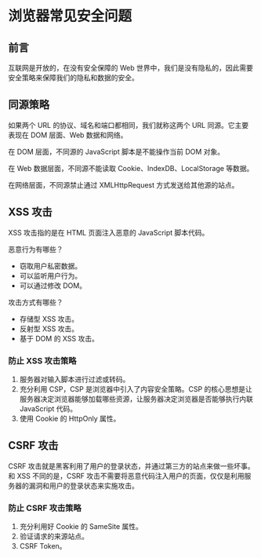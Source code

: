 # 浏览器常见安全问题

## 前言

互联网是开放的，在没有安全保障的 Web 世界中，我们是没有隐私的，因此需要安全策略来保障我们的隐私和数据的安全。

## 同源策略

如果两个 URL 的协议、域名和端口都相同，我们就称这两个 URL 同源。它主要表现在 DOM 层面、Web 数据和网络。

在 DOM 层面，不同源的 JavaScript 脚本是不能操作当前 DOM 对象。

在 Web 数据层面，不同源不能读取 Cookie、IndexDB、LocalStorage 等数据。

在网络层面，不同源禁止通过 XMLHttpRequest 方式发送给其他源的站点。

## XSS 攻击

XSS 攻击指的是在 HTML 页面注入恶意的 JavaScript 脚本代码。

恶意行为有哪些？
- 窃取用户私密数据。
- 可以监听用户行为。
- 可以通过修改 DOM。

攻击方式有哪些？
- 存储型 XSS 攻击。
- 反射型 XSS 攻击。
- 基于 DOM 的 XSS 攻击。

### 防止 XSS 攻击策略

1. 服务器对输入脚本进行过滤或转码。
2. 充分利用 CSP，CSP 是浏览器中引入了内容安全策略。CSP 的核心思想是让服务器决定浏览器能够加载哪些资源，让服务器决定浏览器是否能够执行内联 JavaScript 代码。
3. 使用 Cookie 的 HttpOnly 属性。

## CSRF 攻击

CSRF 攻击就是黑客利用了用户的登录状态，并通过第三方的站点来做一些坏事。和 XSS 不同的是，CSRF 攻击不需要将恶意代码注入用户的页面，仅仅是利用服务器的漏洞和用户的登录状态来实施攻击。

### 防止 CSRF 攻击策略

1. 充分利用好 Cookie 的 SameSite 属性。
2. 验证请求的来源站点。
3. CSRF Token。